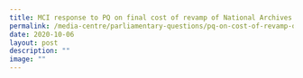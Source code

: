 ```yaml
---
title: MCI response to PQ on final cost of revamp of National Archives building
permalink: /media-centre/parliamentary-questions/pq-on-cost-of-revamp-of-nas-building-and-budget-overrun/
date: 2020-10-06
layout: post
description: ""
image: ""
---
```

